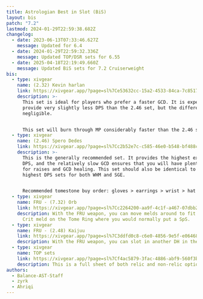 ```yaml
---
title: Astrologian Best in Slot (BiS)
layout: bis
patch: "7.2"
lastmod: 2024-01-29T22:59:38.682Z
changelog:
  - date: 2023-06-13T07:33:46.627Z
    message: Updated for 6.4
  - date: 2024-01-29T22:59:32.336Z
    message: Updated TOP/DSR sets for 6.55
  - date: 2025-04-18T22:19:49.660Z
    message: Updated BiS sets for 7.2 Cruiserweight
bis:
  - type: xivgear
    name: (2.32) Kevin harlan
    link: https://xivgear.app/?page=sl%7Ce53632cc-15a2-4533-84ca-7c8517fd457c
    description: >-
      This set is ideal for players who prefer a faster GCD. It is expected to
      provide very slightly less DPS than the 2.46 set, but the difference is
      negligible.


      This set will burn through MP considerably faster than the 2.46 set, so it may not be ideal if you expect to cast multiple raises or do a lot of GCD healing.
  - type: xivgear
    name: (2.46) Spero Dedes
    link: https://xivgear.app/?page=sl%7Cc2b52e7c-c585-46e0-b548-bf488c6c19fd
    description: >-
      This is the generally recommended set. It provides the highest expected
      DPS, and the relatively slow GCD ensures that you will have plenty of MP
      for raises and GCD healing. This set should also be identical to the
      highest DPS sets for both WHM and SGE.


      Recommended tomestone buy order: gloves > earrings > wrist > hat > pants > ring
  - type: xivgear
    name: FRU - (7.32) Orb
    link: https://xivgear.app/?page=sl%7Cc2264200-aa9f-4c1f-a467-07dbb25d290b
    description: With the FRU weapon, you can move melds around to fit in an extra
      Crit meld on the Tome Ring where you would normally put a SpS.
  - type: xivgear
    name: FRU - (2.48) Kaijuu
    link: https://xivgear.app/?page=sl%7C3ddfd0c8-c6e0-4856-9e5f-e064687fc88a
    description: With the FRU weapon, you can slot in another DH in the weapon.
  - type: xivgear
    name: TOP sets
    link: https://xivgear.app/?page=sl%7Cf4ac5879-3fac-4886-abf9-560f3b05b5e3
    description: This is a full sheet of both relic and non-relic options for TOP
authors:
  - Balance-AST-Staff
  - zyrk
  - Ahriqi
---
```

